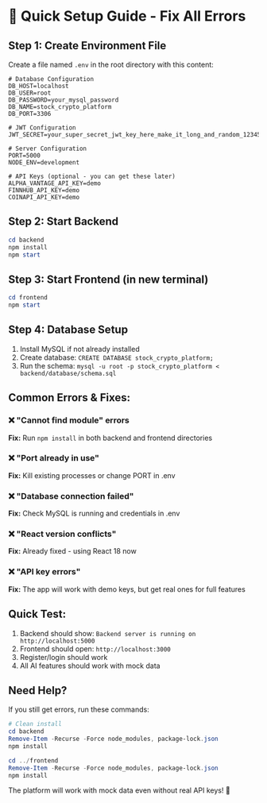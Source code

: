 # 🚀 Quick Setup Guide - Fix All Errors

## **Step 1: Create Environment File**

Create a file named `.env` in the root directory with this content:

```env
# Database Configuration
DB_HOST=localhost
DB_USER=root
DB_PASSWORD=your_mysql_password
DB_NAME=stock_crypto_platform
DB_PORT=3306

# JWT Configuration
JWT_SECRET=your_super_secret_jwt_key_here_make_it_long_and_random_123456789

# Server Configuration
PORT=5000
NODE_ENV=development

# API Keys (optional - you can get these later)
ALPHA_VANTAGE_API_KEY=demo
FINNHUB_API_KEY=demo
COINAPI_API_KEY=demo
```

## **Step 2: Start Backend**

```powershell
cd backend
npm install
npm start
```

## **Step 3: Start Frontend (in new terminal)**

```powershell
cd frontend
npm start
```

## **Step 4: Database Setup**

1. Install MySQL if not already installed
2. Create database: `CREATE DATABASE stock_crypto_platform;`
3. Run the schema: `mysql -u root -p stock_crypto_platform < backend/database/schema.sql`

## **Common Errors & Fixes:**

### ❌ "Cannot find module" errors
**Fix:** Run `npm install` in both backend and frontend directories

### ❌ "Port already in use" 
**Fix:** Kill existing processes or change PORT in .env

### ❌ "Database connection failed"
**Fix:** Check MySQL is running and credentials in .env

### ❌ "React version conflicts"
**Fix:** Already fixed - using React 18 now

### ❌ "API key errors"
**Fix:** The app will work with demo keys, but get real ones for full features

## **Quick Test:**

1. Backend should show: `Backend server is running on http://localhost:5000`
2. Frontend should open: `http://localhost:3000`
3. Register/login should work
4. All AI features should work with mock data

## **Need Help?**

If you still get errors, run these commands:

```powershell
# Clean install
cd backend
Remove-Item -Recurse -Force node_modules, package-lock.json
npm install

cd ../frontend  
Remove-Item -Recurse -Force node_modules, package-lock.json
npm install
```

The platform will work with mock data even without real API keys! 🎉 